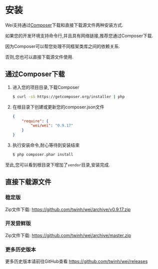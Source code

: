 # 安装

Wei支持通过[Composer](https://getcomposer.org)下载和直接下载源文件两种安装方式.

如果您的开发环境支持命令行,并且具有网络链接,推荐您通过Composer下载.

因为Composer可以帮您处理不同框架类库之间的依赖关系.

否则,您也可以直接下载源文件使用.

## 通过Composer下载

1. 进入您的项目目录,下载Composer

    ```sh
    $ curl -sS https://getcomposer.org/installer | php
    ```

2. 在根目录下创建或更新您的composer.json文件

    ```json
    {
        "require": {
            "wei/wei": "0.9.17"
        }
    }
    ```

3. 执行安装命令,耐心等待到安装结束

    ```sh
    $ php composer.phar install
    ```

至此,您可以看到根目录下增加了`vendor`目录,安装完成.

## 直接下载源文件

### 稳定版

Zip文件下载: https://github.com/twinh/wei/archive/v0.9.17.zip

### 开发尝鲜版

Zip文件下载: https://github.com/twinh/wei/archive/master.zip

### 更多历史版本

更多历史版本请前往GitHub查看 https://github.com/twinh/wei/releases
